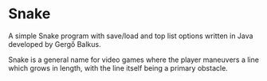 # Snake
A simple Snake program with save/load and top list options written in Java developed by Gergő Balkus.

Snake is a general name for video games where the player maneuvers a line which grows in length, with the line itself being a primary obstacle.
